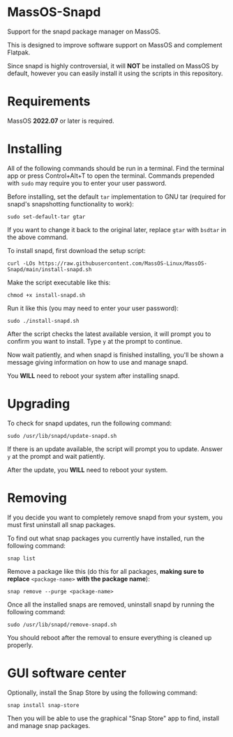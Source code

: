 # MassOS-Snapd
Support for the snapd package manager on MassOS.

This is designed to improve software support on MassOS and complement Flatpak.

Since snapd is highly controversial, it will **NOT** be installed on MassOS by default, however you can easily install it using the scripts in this repository.

# Requirements
MassOS **2022.07** or later is required.

# Installing
All of the following commands should be run in a terminal. Find the terminal app or press Control+Alt+T to open the terminal. Commands prepended with `sudo` may require you to enter your user password.

Before installing, set the default `tar` implementation to GNU tar (required for snapd's snapshotting functionality to work):
```
sudo set-default-tar gtar
```
If you want to change it back to the original later, replace `gtar` with `bsdtar` in the above command.

To install snapd, first download the setup script:
```
curl -LOs https://raw.githubusercontent.com/MassOS-Linux/MassOS-Snapd/main/install-snapd.sh
```
Make the script executable like this:
```
chmod +x install-snapd.sh
```
Run it like this (you may need to enter your user password):
```
sudo ./install-snapd.sh
```
After the script checks the latest available version, it will prompt you to confirm you want to install. Type `y` at the prompt to continue.

Now wait patiently, and when snapd is finished installing, you'll be shown a message giving information on how to use and manage snapd.

You **WILL** need to reboot your system after installing snapd.

# Upgrading
To check for snapd updates, run the following command:
```
sudo /usr/lib/snapd/update-snapd.sh
```
If there is an update available, the script will prompt you to update. Answer `y` at the prompt and wait patiently.

After the update, you **WILL** need to reboot your system.

# Removing
If you decide you want to completely remove snapd from your system, you must first uninstall all snap packages.

To find out what snap packages you currently have installed, run the following command:
```
snap list
```
Remove a package like this (do this for all packages, **making sure to replace** `<package-name>` **with the package name**):
```
snap remove --purge <package-name>
```
Once all the installed snaps are removed, uninstall snapd by running the following command:
```
sudo /usr/lib/snapd/remove-snapd.sh
```
You should reboot after the removal to ensure everything is cleaned up properly.

# GUI software center
Optionally, install the Snap Store by using the following command:
```
snap install snap-store
```
Then you will be able to use the graphical "Snap Store" app to find, install and manage snap packages.
